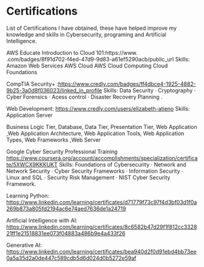 
# Certifications
List of Certifications I have obtained, these have helped improve my knowledge and skills in Cybersecurity, programing and Artificial Intelligence.

AWS Educate Introduction to Cloud 101:https://www. .com/badges/8f91d702-f4ed-47d9-9d83-a61ef5290acb/public_url
Skills:
Amazon Web Services
AWS Cloud
AWS Cloud Computing
Cloud Foundations

CompTIA Security+ :https://www.credly.com/badges/ff4dbce4-1925-4882-9b25-3a0d8f036023/linked_in_profile
Skills: Data Security · Cryptography · Cyber Forensics · Acess control · Disaster Recovery Planning .

Web Development: https://www.credly.com/users/elizabeth-atieno
Skills: Application Server

Business Logic Tier, Database, Data Tier, Presentation Tier, Web Application ,Web Application Architecture, Web Application Tools, Web Application Types, Web Frameworks ,Web Server

Google Cyber Security Professional Training https://www.coursera.org/account/accomplishments/specialization/certificate/5XWCX9KKKUKT
Skills: Foundations of Cybersecurity · Network and Network Security · Cyber Security Frameworks · Information Security · Linux and SQL · Security Risk Management · NIST Cyber Security Framework.

Learning Python: https://www.linkedin.com/learning/certificates/d71779f73c97f4d3bf03d1f0a269b873a805fd2194ac6e74aed7636de1a24719

Artificial Intelligence with AI: https://www.linkedin.com/learning/certificates/8c6582b47d29f1f812cc332821ff1e21518831ee073f04883a486b9e4a433f26

Generative AI: https://www.linkedin.com/learning/certificates/bea940d2f0d91ebd4bb73ee0a5a35d2a0de447c589cdb5d6d024d0b5272e59af


